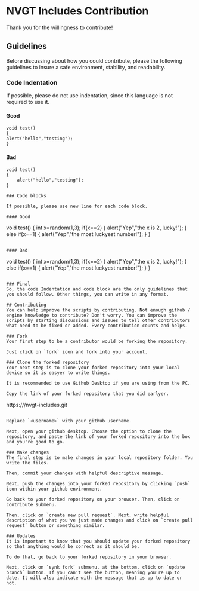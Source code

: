 # NVGT Includes Contribution
Thank you for the willingness to contribute!

## Guidelines

Before discussing about how you could contribute, please the following guidelines to insure a safe environment, stability, and readability.

### Code Indentation
If possible, please do not use indentation, since this language is not required to use it.

#### Good
```
void test()
{
alert("hello","testing");
}
```

#### Bad
```
void test()
{
	alert("hello","testing");
}

### Code blocks

If possible, please use new line for each code block.

#### Good
```
void test()
{
int x=random(1,3);
if(x==2)
{
alert("Yep","the x is 2, lucky!");
}
else if(x==1)
{
alert("Yep","the most luckyest number!");
}
}
```

#### Bad
```
void test() {
int x=random(1,3);
if(x==2) {
alert("Yep","the x is 2, lucky!");
}
else if(x==1) {
alert("Yep","the most luckyest number!");
}
}
```

### Final
So, the code Indentation and code block are the only guidelines that you should follow. Other things, you can write in any format.

## Contributing
You can help improve the scripts by contributing. Not enough github / engine knowledge to contribute? Don't worry. You can improve the scripts by starting discussions and issues to tell other contributors what need to be fixed or added. Every contribution counts and helps.

### Fork
Your first step to be a contributor would be forking the repository.

Just click on `fork` icon and fork into your account.

### Clone the forked repository
Your next step is to clone your forked repository into your local device so it is easyer to write things.

It is recommended to use Github Desktop if you are using from the PC.

Copy the link of your forked repository that you did earlyer.

```
https://<username>/nvgt-includes.git
```

Replace `<username>` with your github username.

Next, open your github desktop. Choose the option to clone the repository, and paste the link of your forked repository into the box and you're good to go.

### Make changes
The final step is to make changes in your local repository folder. You write the files.

Then, commit your changes with helpful descriptive message.

Next, push the changes into your forked repository by clicking `push` icon within your github environment.

Go back to your forked repository on your browser. Then, click on contribute submenu.

Then, click on `create new pull request`. Next, write helpful description of what you've just made changes and click on `create pull request` button or something similar.

### Updates
It is important to know that you should update your forked repository so that anything would be correct as it should be.

To do that, go back to your forked repository in your browser.

Next, click on `synk fork` submenu. at the bottom, click on `update branch` button. If you can't see the button, meaning you're up to date. It will also indicate with the message that is up to date or not.